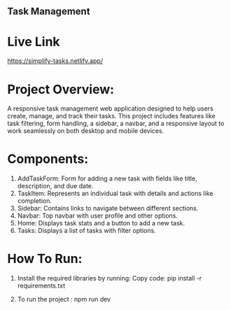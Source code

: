 ## Task Management
# Live Link 
https://simplify-tasks.netlify.app/
# Project Overview: 
A responsive task management web application designed to help users create, manage, and track their tasks. This project includes features like task filtering, form handling, a sidebar, a navbar, and a responsive layout to work seamlessly on both desktop and mobile devices.

# Components:
1. AddTaskForm: Form for adding a new task with fields like title, description, and due date.
2. TaskItem: Represents an individual task with details and actions like completion.
3. Sidebar: Contains links to navigate between different sections.
4. Navbar: Top navbar with user profile and other options.
5. Home: Displays task stats and a button to add a new task.
6. Tasks: Displays a list of tasks with filter options.

# How To Run:
1. Install the required libraries by running:
        Copy code:
            pip install -r requirements.txt

2. To run the project : npm run dev
